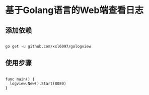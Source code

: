 # 基于Golang语言的Web端查看日志

## 添加依赖

```shell

go get -u github.com/xxl6097/gologview

```
## 使用步骤

```shell

func main() {
  logview.New().Start(8080)
}

```

